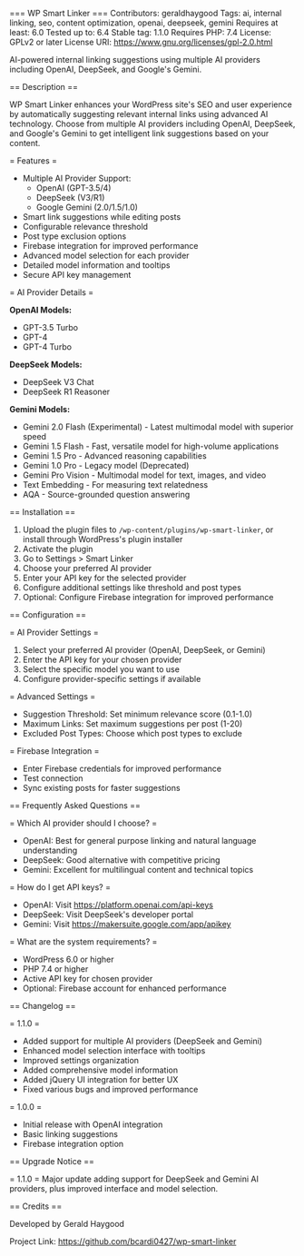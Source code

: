 === WP Smart Linker ===
Contributors: geraldhaygood
Tags: ai, internal linking, seo, content optimization, openai, deepseek, gemini
Requires at least: 6.0
Tested up to: 6.4
Stable tag: 1.1.0
Requires PHP: 7.4
License: GPLv2 or later
License URI: https://www.gnu.org/licenses/gpl-2.0.html

AI-powered internal linking suggestions using multiple AI providers including OpenAI, DeepSeek, and Google's Gemini.

== Description ==

WP Smart Linker enhances your WordPress site's SEO and user experience by automatically suggesting relevant internal links using advanced AI technology. Choose from multiple AI providers including OpenAI, DeepSeek, and Google's Gemini to get intelligent link suggestions based on your content.

= Features =

* Multiple AI Provider Support:
  * OpenAI (GPT-3.5/4)
  * DeepSeek (V3/R1)
  * Google Gemini (2.0/1.5/1.0)
* Smart link suggestions while editing posts
* Configurable relevance threshold
* Post type exclusion options
* Firebase integration for improved performance
* Advanced model selection for each provider
* Detailed model information and tooltips
* Secure API key management

= AI Provider Details =

**OpenAI Models:**
* GPT-3.5 Turbo
* GPT-4
* GPT-4 Turbo

**DeepSeek Models:**
* DeepSeek V3 Chat
* DeepSeek R1 Reasoner

**Gemini Models:**
* Gemini 2.0 Flash (Experimental) - Latest multimodal model with superior speed
* Gemini 1.5 Flash - Fast, versatile model for high-volume applications
* Gemini 1.5 Pro - Advanced reasoning capabilities
* Gemini 1.0 Pro - Legacy model (Deprecated)
* Gemini Pro Vision - Multimodal model for text, images, and video
* Text Embedding - For measuring text relatedness
* AQA - Source-grounded question answering

== Installation ==

1. Upload the plugin files to `/wp-content/plugins/wp-smart-linker`, or install through WordPress's plugin installer
2. Activate the plugin
3. Go to Settings > Smart Linker
4. Choose your preferred AI provider
5. Enter your API key for the selected provider
6. Configure additional settings like threshold and post types
7. Optional: Configure Firebase integration for improved performance

== Configuration ==

= AI Provider Settings =
1. Select your preferred AI provider (OpenAI, DeepSeek, or Gemini)
2. Enter the API key for your chosen provider
3. Select the specific model you want to use
4. Configure provider-specific settings if available

= Advanced Settings =
* Suggestion Threshold: Set minimum relevance score (0.1-1.0)
* Maximum Links: Set maximum suggestions per post (1-20)
* Excluded Post Types: Choose which post types to exclude

= Firebase Integration =
* Enter Firebase credentials for improved performance
* Test connection
* Sync existing posts for faster suggestions

== Frequently Asked Questions ==

= Which AI provider should I choose? =

* OpenAI: Best for general purpose linking and natural language understanding
* DeepSeek: Good alternative with competitive pricing
* Gemini: Excellent for multilingual content and technical topics

= How do I get API keys? =

* OpenAI: Visit https://platform.openai.com/api-keys
* DeepSeek: Visit DeepSeek's developer portal
* Gemini: Visit https://makersuite.google.com/app/apikey

= What are the system requirements? =

* WordPress 6.0 or higher
* PHP 7.4 or higher
* Active API key for chosen provider
* Optional: Firebase account for enhanced performance

== Changelog ==

= 1.1.0 =
* Added support for multiple AI providers (DeepSeek and Gemini)
* Enhanced model selection interface with tooltips
* Improved settings organization
* Added comprehensive model information
* Added jQuery UI integration for better UX
* Fixed various bugs and improved performance

= 1.0.0 =
* Initial release with OpenAI integration
* Basic linking suggestions
* Firebase integration option

== Upgrade Notice ==

= 1.1.0 =
Major update adding support for DeepSeek and Gemini AI providers, plus improved interface and model selection.

== Credits ==

Developed by Gerald Haygood

Project Link: https://github.com/bcardi0427/wp-smart-linker